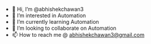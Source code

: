 - 👋 Hi, I’m @abhishekchawan3
- 👀 I’m interested in Automation
- 🌱 I’m currently learning Automation
- 💞️ I’m looking to collaborate on Automation
- 📫 How to reach me @ abhishekchawan3@gmail.com

<!---
abhishekchawan3/abhishekchawan3 is a ✨ special ✨ repository because its `README.md` (this file) appears on your GitHub profile.
You can click the Preview link to take a look at your changes.
--->
